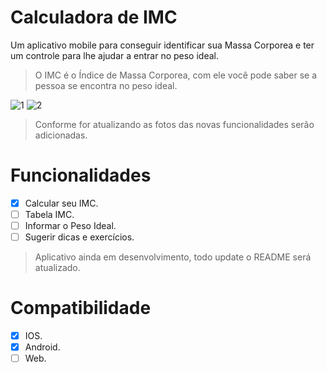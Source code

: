 # Calculadora de IMC
Um aplicativo mobile para conseguir identificar sua Massa Corporea e ter um controle para lhe ajudar a entrar no peso ideal.
> O IMC é o Índice de Massa Corporea, com ele você pode saber se a pessoa se encontra no peso ideal.

![1](https://user-images.githubusercontent.com/54004461/86171458-22176800-baf3-11ea-936e-45dd6e7d1fd8.jpg)
![2](https://user-images.githubusercontent.com/54004461/86171460-23489500-baf3-11ea-9abe-8329b5cb6bdd.jpg)

> Conforme for atualizando as fotos das novas funcionalidades serão adicionadas.

# Funcionalidades
- [X] Calcular seu IMC.
- [ ] Tabela IMC.
- [ ] Informar o Peso Ideal.
- [ ] Sugerir dicas e exercícios.

> Aplicativo ainda em desenvolvimento, todo update o README será atualizado.

# Compatibilidade
- [X] IOS.
- [X] Android.
- [ ] Web.
